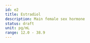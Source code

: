 ```yaml
---
id: e2
title: Estradiol
description: Main female sex hormone
status: draft
unit: pg/mL
range: 12.0 - 38.9
---
```


